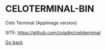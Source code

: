 # CELOTERMINAL-BIN
 
 Celo Terminal (AppImage version)
 
 SITE: https://github.com/zviadm/celoterminal

 [Go back](https://portable-linux-apps.github.io/apps.html)
